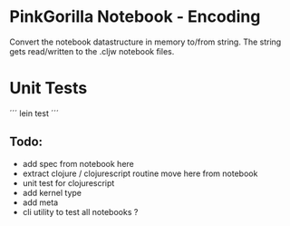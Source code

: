 # PinkGorilla Notebook - Encoding


Convert the notebook datastructure in memory to/from string.
The string gets read/written to the .cljw notebook files.

# Unit Tests

´´´
lein test
´´´


## Todo:
- add spec from notebook here
- extract clojure / clojurescript routine move here from notebook
- unit test for clojurescript
- add kernel type 
- add meta
- cli utility to test all notebooks ?
